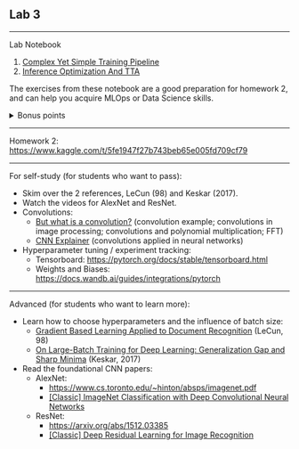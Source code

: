 ## Lab 3

***


Lab Notebook

1. [Complex Yet Simple Training Pipeline](https://github.com/Tensor-Reloaded/AI-Learning-Hub/blob/main/resources/advanced_pytorch/ComplexYetSimpleTrainingPipeline.ipynb)
2. [Inference Optimization And TTA](https://github.com/Tensor-Reloaded/AI-Learning-Hub/blob/main/resources/advanced_pytorch/InferenceOptimizationAndTTA.ipynb)

The exercises from these notebook are a good preparation for homework 2, and can help you acquire MLOps or Data Science skills.

<details><summary>Bonus points</summary>
You will get bonus points if you do all 4 exercises from "Complex Yet Simple Training Pipeline" and submit them until Lab 4.
<br>
You will get bonus points if you do all MLOps exercises from "Inference Optimization And TTA" and submit them until Lab 5.
</details>

***

Homework 2: https://www.kaggle.com/t/5fe1947f27b743beb65e005fd709cf79

***

For self-study (for students who want to pass):
* Skim over the 2 references, LeCun (98) and Keskar (2017).
* Watch the videos for AlexNet and ResNet.
* Convolutions:
  * [But what is a convolution?](https://www.youtube.com/watch?v=KuXjwB4LzSA) (convolution example; convolutions in image processing; convolutions and polynomial multiplication; FFT)
  * [CNN Explainer](https://poloclub.github.io/cnn-explainer/) (convolutions applied in neural networks)
* Hyperparameter tuning / experiment tracking:
  * Tensorboard: https://pytorch.org/docs/stable/tensorboard.html
  * Weights and Biases: https://docs.wandb.ai/guides/integrations/pytorch

***


Advanced (for students who want to learn more):
* Learn how to choose hyperparameters and the influence of batch size:
  * [Gradient Based Learning Applied to Document Recognition](http://vision.stanford.edu/cs598_spring07/papers/Lecun98.pdf) (LeCun, 98)
  * [On Large-Batch Training for Deep Learning: Generalization Gap and Sharp Minima](https://arxiv.org/abs/1609.04836) (Keskar, 2017)
* Read the foundational CNN papers:
  * AlexNet:
     - https://www.cs.toronto.edu/~hinton/absps/imagenet.pdf
     - [[Classic] ImageNet Classification with Deep Convolutional Neural Networks](https://youtu.be/Nq3auVtvd9Q)
  * ResNet:
     - https://arxiv.org/abs/1512.03385
     - [[Classic] Deep Residual Learning for Image Recognition](https://www.youtube.com/watch?v=GWt6Fu05voI)
